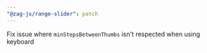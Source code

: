 ```yaml
---
"@zag-js/range-slider": patch
---
```


Fix issue where `minStepsBetweenThumbs` isn't respected when using keyboard
